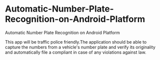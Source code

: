 # Automatic-Number-Plate-Recognition-on-Android-Platform
Automatic Number Plate Recognition on Android Platform

This app will be traffic police friendly.The application should be able to capture the numbers from a vehicle's number plate and verify its originality and automatically file a compliant in case of any violations against law.


